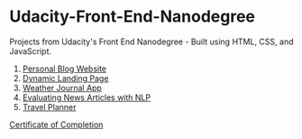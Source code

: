 # Udacity-Front-End-Nanodegree
Projects from Udacity's Front End Nanodegree - Built using HTML, CSS, and JavaScript.

1. [Personal Blog Website](https://github.com/theauk/Udacity-Front-End-Nanodegree/tree/master/Project%201%20-%20Personal%20Blog%20Website)
2. [Dynamic Landing Page](https://github.com/theauk/Udacity-Front-End-Nanodegree/tree/master/Project%202%20-%20Dynamic%20Landing%20Page)
3. [Weather Journal App](https://github.com/theauk/Udacity-Front-End-Nanodegree/tree/master/Project%203%20-%20Weather%20Journal%20App)
4. [Evaluating News Articles with NLP](https://github.com/theauk/Udacity-Front-End-Nanodegree/tree/master/Project%204%20-%20Evaluate%20News%20Article%20with%20NLP)
5. [Travel Planner](https://github.com/theauk/Udacity-Front-End-Nanodegree/tree/master/Project%205%20-%20Travel%20App)

<a href="https://confirm.udacity.com/LK2TKS27" target="_blank">Certificate of Completion</a>
